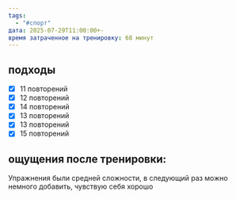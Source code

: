 ```yaml
---
tags:
  - "#спорт"
дата: 2025-07-29T11:00:00+-
время затраченное на тренировку: 68 минут
---
```


## подходы

 - [x] 11 повторений
 - [x] 12 повторений
 - [x] 14 повторений
 - [x] 13 повторений
 - [x] 13 повторений
 - [x] 15 повторений
       
## ощущения после тренировки:

 Упражнения были средней сложности, в следующий раз можно немного добавить, чувствую себя хорошо
 



